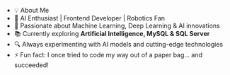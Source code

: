 - 💡 About Me
- 🤖 AI Enthusiast | Frontend Developer | Robotics Fan
- 🧠 Passionate about Machine Learning, Deep Learning & AI innovations
- 📚 Currently exploring **Artificial Intelligence, MySQL & SQL Server**
- 🔍 Always experimenting with AI models and cutting-edge technologies
- ⚡ Fun fact: I once tried to code my way out of a paper bag... and succeeded!

<!---
Reethigaa/Reethigaa is a ✨ special ✨ repository because its `README.md` (this file) appears on your GitHub profile.
You can click the Preview link to take a look at your changes.
--->
